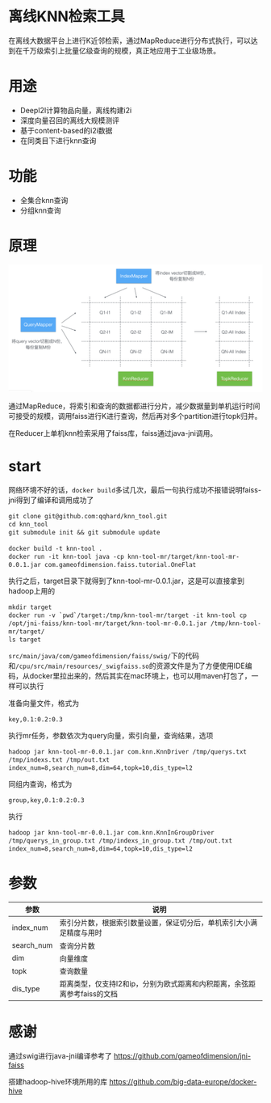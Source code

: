 
# 离线KNN检索工具

在离线大数据平台上进行K近邻检索，通过MapReduce进行分布式执行，可以达到在千万级索引上批量亿级查询的规模，真正地应用于工业级场景。

# 用途

+ DeepI2I计算物品向量，离线构建i2i
+ 深度向量召回的离线大规模测评
+ 基于content-based的i2i数据
+ 在同类目下进行knn查询

# 功能

+ 全集合knn查询
+ 分组knn查询

# 原理

![原理图](https://github.com/qqhard/knn_tool/blob/master/image1.png?raw=true)

通过MapReduce，将索引和查询的数据都进行分片，减少数据量到单机运行时间可接受的规模，调用faiss进行K进行查询，然后再对多个partition进行topk归并。

在Reducer上单机knn检索采用了faiss库，faiss通过java-jni调用。

# start

网络环境不好的话，`docker build`多试几次，最后一句执行成功不报错说明faiss-jni得到了编译和调用成功了

```
git clone git@github.com:qqhard/knn_tool.git 
cd knn_tool
git submodule init && git submodule update

docker build -t knn-tool .
docker run -it knn-tool java -cp knn-tool-mr/target/knn-tool-mr-0.0.1.jar com.gameofdimension.faiss.tutorial.OneFlat
```

执行之后，target目录下就得到了knn-tool-mr-0.0.1.jar，这是可以直接拿到hadoop上用的

```
mkdir target
docker run -v `pwd`/target:/tmp/knn-tool-mr/target -it knn-tool cp /opt/jni-faiss/knn-tool-mr/target/knn-tool-mr-0.0.1.jar /tmp/knn-tool-mr/target/
ls target
```

`src/main/java/com/gameofdimension/faiss/swig/`下的代码和`/cpu/src/main/resources/_swigfaiss.so`的资源文件是为了方便使用IDE编码，从docker里拉出来的，然后其实在mac环境上，也可以用maven打包了，一样可以执行


准备向量文件，格式为

```
key,0.1:0.2:0.3
```

执行mr任务，参数依次为query向量，索引向量，查询结果，选项

```
hadoop jar knn-tool-mr-0.0.1.jar com.knn.KnnDriver /tmp/querys.txt /tmp/indexs.txt /tmp/out.txt index_num=8,search_num=8,dim=64,topk=10,dis_type=l2
```

同组内查询，格式为
```
group,key,0.1:0.2:0.3
```

执行

```
hadoop jar knn-tool-mr-0.0.1.jar com.knn.KnnInGroupDriver /tmp/querys_in_group.txt /tmp/indexs_in_group.txt /tmp/out.txt index_num=8,search_num=8,dim=64,topk=10,dis_type=l2
```

# 参数

|参数|说明|
|---|---|
|index_num|索引分片数，根据索引数量设置，保证切分后，单机索引大小满足精度与用时|
|search_num|查询分片数|
|dim|向量维度|
|topk|查询数量|
|dis_type|距离类型，仅支持l2和ip，分别为欧式距离和内积距离，余弦距离参考faiss的文档|

# 感谢

通过swig进行java-jni编译参考了 https://github.com/gameofdimension/jni-faiss

搭建hadoop-hive环境所用的库 https://github.com/big-data-europe/docker-hive

